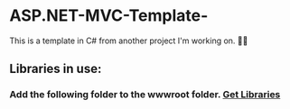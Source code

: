 # ASP.NET-MVC-Template-
This is a template in C# from another project I'm working on. :man_technologist:

## Libraries in use:
### Add the following folder to the wwwroot folder. [Get Libraries](https://drive.google.com/file/d/1W01kAAhIGhAu1OXMAPdX1esMpJm46Jvv/view?usp=share_link)
